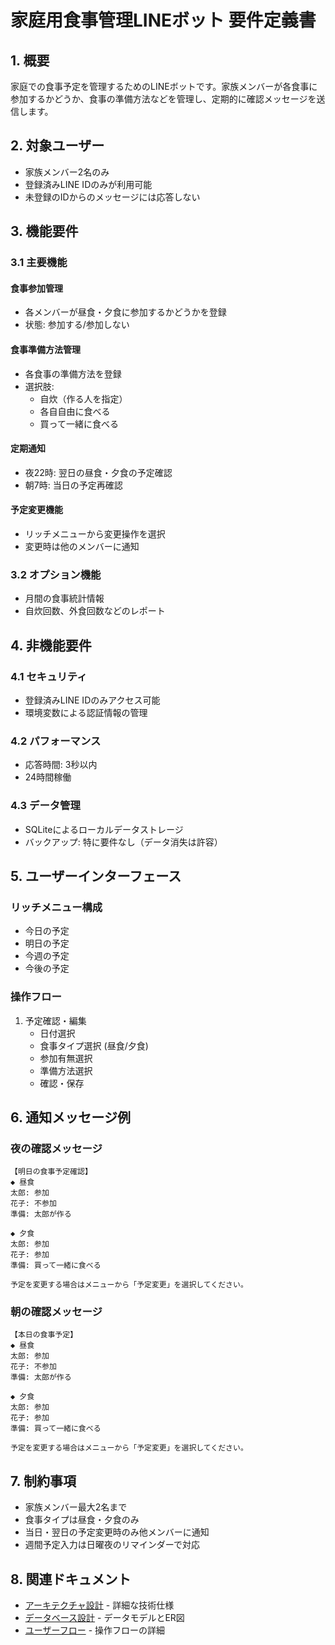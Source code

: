 # 家庭用食事管理LINEボット 要件定義書

## 1. 概要
家庭での食事予定を管理するためのLINEボットです。家族メンバーが各食事に参加するかどうか、食事の準備方法などを管理し、定期的に確認メッセージを送信します。

## 2. 対象ユーザー
- 家族メンバー2名のみ
- 登録済みLINE IDのみが利用可能
- 未登録のIDからのメッセージには応答しない

## 3. 機能要件

### 3.1 主要機能

#### 食事参加管理
- 各メンバーが昼食・夕食に参加するかどうかを登録
- 状態: 参加する/参加しない

#### 食事準備方法管理
- 各食事の準備方法を登録
- 選択肢:
  - 自炊（作る人を指定）
  - 各自自由に食べる
  - 買って一緒に食べる

#### 定期通知
- 夜22時: 翌日の昼食・夕食の予定確認
- 朝7時: 当日の予定再確認

#### 予定変更機能
- リッチメニューから変更操作を選択
- 変更時は他のメンバーに通知

### 3.2 オプション機能
- 月間の食事統計情報
- 自炊回数、外食回数などのレポート

## 4. 非機能要件

### 4.1 セキュリティ
- 登録済みLINE IDのみアクセス可能
- 環境変数による認証情報の管理

### 4.2 パフォーマンス
- 応答時間: 3秒以内
- 24時間稼働

### 4.3 データ管理
- SQLiteによるローカルデータストレージ
- バックアップ: 特に要件なし（データ消失は許容）

## 5. ユーザーインターフェース

### リッチメニュー構成
- 今日の予定
- 明日の予定
- 今週の予定
- 今後の予定

### 操作フロー
1. 予定確認・編集
   - 日付選択
   - 食事タイプ選択 (昼食/夕食)
   - 参加有無選択
   - 準備方法選択
   - 確認・保存

## 6. 通知メッセージ例

### 夜の確認メッセージ
```
【明日の食事予定確認】
◆ 昼食
太郎: 参加
花子: 不参加
準備: 太郎が作る

◆ 夕食
太郎: 参加
花子: 参加
準備: 買って一緒に食べる

予定を変更する場合はメニューから「予定変更」を選択してください。
```

### 朝の確認メッセージ
```
【本日の食事予定】
◆ 昼食
太郎: 参加
花子: 不参加
準備: 太郎が作る

◆ 夕食
太郎: 参加
花子: 参加
準備: 買って一緒に食べる

予定を変更する場合はメニューから「予定変更」を選択してください。
```

## 7. 制約事項

- 家族メンバー最大2名まで
- 食事タイプは昼食・夕食のみ
- 当日・翌日の予定変更時のみ他メンバーに通知
- 週間予定入力は日曜夜のリマインダーで対応

## 8. 関連ドキュメント

- [アーキテクチャ設計](domain_model.md) - 詳細な技術仕様
- [データベース設計](er_diagram.md) - データモデルとER図
- [ユーザーフロー](user_flow.md) - 操作フローの詳細 